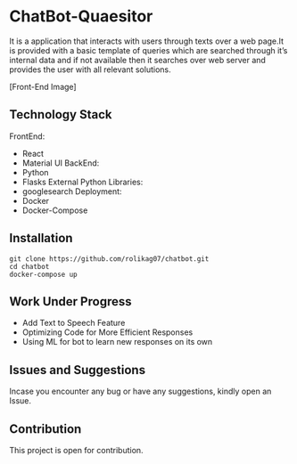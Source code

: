 # ChatBot-Quaesitor
It is a application that interacts with users through texts over a web page.It is provided with a basic template of queries which are searched through it’s internal data and if not available then it searches over  web server and provides the user with all relevant solutions.

[Front-End Image]

## Technology Stack
FrontEnd: 
- React 
- Material UI
BackEnd: 
- Python 
- Flasks
External Python Libraries:
- googlesearch
Deployment:
- Docker
- Docker-Compose

## Installation

```
git clone https://github.com/rolikag07/chatbot.git
cd chatbot
docker-compose up
```



## Work Under Progress
- Add Text to Speech Feature
- Optimizing Code for More Efficient Responses
- Using ML for bot to learn new responses on its own

## Issues and Suggestions
Incase you encounter any bug or have any suggestions, kindly open an Issue. 

## Contribution
This project is open for contribution.